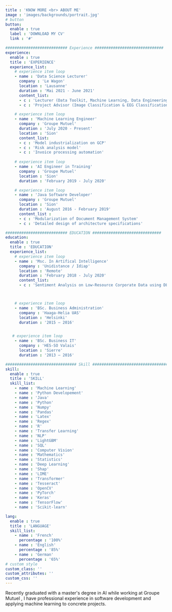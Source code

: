 ```yaml
---
title : 'KNOW MORE <br> ABOUT ME'
image : 'images/backgrounds/portrait.jpg'
# button
button:
  enable : true
  label : 'DOWNLOAD MY CV'
  link : '#'

########################### Experience ##############################
experience:
  enable : true
  title : 'EXPERIENCE'
  experience_list:
    # experience item loop
    - name : 'Data Science Lecturer'
      company : 'Le Wagon' 
      location : 'Lausanne'
      duration : 'Mai 2021 - June 2021'
      content_list:
      - c : 'Lecturer (Data Toolkit, Machine Learning, Data Engineering)'
      - c : 'Project Advisor (Image Classification & EEG Classification)'

    # experience item loop
    - name : 'Machine Learning Engineer'
      company : 'Groupe Mutuel'
      duration : 'July 2020 - Present'
      location : 'Sion'
      content_list:
      - c : 'Model industrialization on GCP'
      - c : 'Risk analysis model'
      - c : 'Invoice processing automation'
   
    # experience item loop
    - name : 'AI Engineer in Training'
      company : 'Groupe Mutuel'
      location : 'Sion'
      duration : 'February 2019 - July 2020'

    # experience item loop
    - name : 'Java Software Developer'
      company : 'Groupe Mutuel'  
      location : 'Sion'
      duration : 'August 2016 - February 2019'
      content_list :
      - c : 'Modularization of Document Management System'
      - c : 'Detailed design of architecture specifications'

########################### EDUCATION ##############################
education:
  enable : true
  title : 'EDUCATION'
  experience_list:
    # experience item loop
    - name : 'Msc. In Artifical Intelligence'
      company : 'Unidistance / Idiap'
      location : 'Remote'
      duration : 'February 2018 - July 2020'
      content_list:
      - c : 'Sentiment Analysis on Low-Resource Corporate Data using DL'



    # experience item loop
    - name : 'BSc. Business Administration'
      company : 'Haaga-Helia UAS'
      location : 'Helsinki'
      duration : '2015 – 2016'


   # experience item loop
    - name : 'BSc. Business IT'
      company : 'HES-SO Valais'
      location : 'Sierre'
      duration : '2013 – 2016'

############################### Skill #################################
skill:
  enable : true
  title : 'SKILL'
  skill_list:
    - name : 'Machine Learning'
    - name : 'Python Developement'
    - name : 'Java'
    - name : 'Python'
    - name : 'Numpy'
    - name : 'Pandas'
    - name : 'Latex'
    - name : 'Regex'
    - name : 'R'
    - name : 'Transfer Learning'
    - name : 'NLP'
    - name : 'LightGBM'
    - name : 'SQL'
    - name : 'Computer Vision'
    - name : 'Mathematics'
    - name : 'Statistics'
    - name : 'Deep Learning'
    - name : 'Shap'
    - name : 'LIME'
    - name : 'Transformer'
    - name : 'Tesseract'
    - name : 'OpenCV'
    - name : 'PyTorch'
    - name : 'Keras'
    - name : 'TensorFlow'
    - name : 'Scikit-learn'

lang:
  enable : true
  title : 'LANGUAGE'
  skill_list:
    - name : 'French'
      percentage : '100%'
    - name : 'English'
      percentage : '85%'
    - name : 'German'
      percentage : '65%'
# custom style
custom_class: '' 
custom_attributes: '' 
custom_css: ''
---
```


Recently graduated with a master's degree in AI while working at Groupe Mutuel , I have professional experience in software development and applying machine learning to concrete projects.
